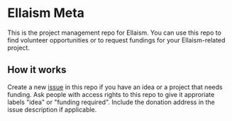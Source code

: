 # Ellaism Meta

This is the project management repo for Ellaism. You can use this repo to find volunteer opportunities or to request fundings for your Ellaism-related project.

## How it works

Create a new [issue](https://github.com/ellaism/meta/issues/new) in this repo if you have an idea or a project that needs funding. Ask people with access rights to this repo to give it approriate labels "idea" or "funding required". Include the donation address in the issue description if applicable.

